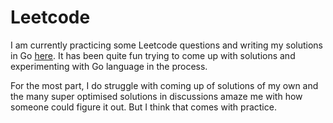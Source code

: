# Leetcode
I am currently practicing some Leetcode questions and writing my solutions in Go [here](https://github.com/nikitavoloboev/leetcode). It has been quite fun trying to come up with solutions and experimenting with Go language in the process.

For the most part, I do struggle with coming up of solutions of my own and the many super optimised solutions in discussions amaze me with how someone could figure it out. But I think that comes with practice.






